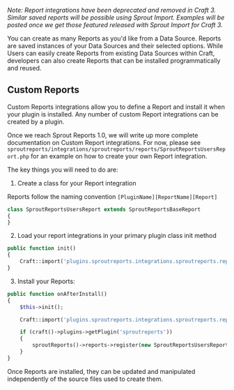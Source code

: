 _Note: Report integrations have been deprecated and removed in Craft 3. Similar saved reports will be possible using Sprout Import. Examples will be posted once we get those featured released with Sprout Import for Craft 3._

You can create as many Reports as you'd like from a Data Source. Reports are saved instances of your Data Sources and their selected options. While Users can easily create Reports from existing Data Sources within Craft, developers can also create Reports that can be installed programmatically and reused.

## Custom Reports

Custom Reports integrations allow you to define a Report and install it when your plugin is installed. Any number of custom Report integrations can be created by a plugin.

Once we reach Sprout Reports 1.0, we will write up more complete documentation on Custom Report integrations.  For now, please see `sproutreports/integrations/sproutreports/reports/SproutReportsUsersReport.php` for an example on how to create your own Report integration.

The key things you will need to do are:

1. Create a class for your Report integration

Reports follow the naming convention `[PluginName][ReportName][Report]`

``` php
class SproutReportsUsersReport extends SproutReportsBaseReport
{
}
```

2. Load your report integrations in your primary plugin class init method

``` php
public function init()
{
	Craft::import('plugins.sproutreports.integrations.sproutreports.reports.*');
}
```

3. Install your Reports:

``` php
public function onAfterInstall()
{
	$this->init();

	Craft::import('plugins.sproutreports.integrations.sproutreports.reports.SproutReportsUsersReport');

	if (craft()->plugins->getPlugin('sproutreports'))
	{
		sproutReports()->reports->register(new SproutReportsUsersReport());
	}
}
```

Once Reports are installed, they can be updated and manipulated independently of the source files used to create them.